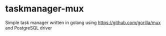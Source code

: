 # taskmanager-mux
Simple task manager written in golang using https://github.com/gorilla/mux and PostgreSQL driver
